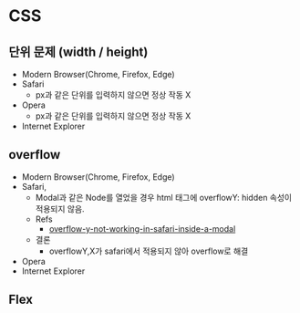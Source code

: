 # CSS

## 단위 문제 (width / height)
- Modern Browser(Chrome, Firefox, Edge)
- Safari
	- px과 같은 단위를 입력하지 않으면 정상 작동 X
- Opera
	- px과 같은 단위를 입력하지 않으면 정상 작동 X
- Internet Explorer

## overflow
- Modern Browser(Chrome, Firefox, Edge)
- Safari,
	- Modal과 같은 Node를 열었을 경우 html 태그에 overflowY: hidden 속성이 적용되지 않음.
	- Refs
		- [overflow-y-not-working-in-safari-inside-a-modal](https://stackoverflow.com/questions/35469227/overflow-y-not-working-in-safari-inside-a-modal)
	- 결론
		- overflowY,X가 safari에서 적용되지 않아 overflow로 해결
- Opera
- Internet Explorer


## Flex
